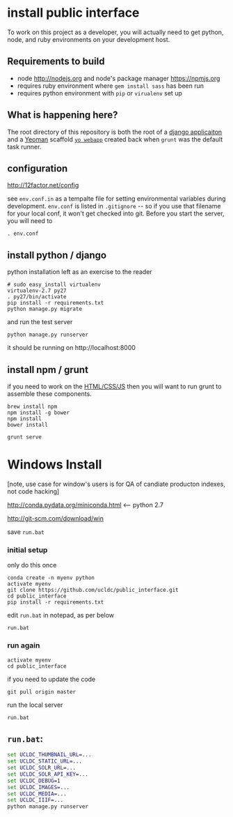 # install public interface

To work on this project as a developer, you will actually need to
get python, node, and ruby environments on your development host.

## Requirements to build

 * node http://nodejs.org and node's package manager https://npmjs.org
 * requires ruby environment where `gem install sass` has been run
 * requires python environment with `pip` or `virualenv` set up

## What is happening here?

The root directory of this repository is both the root of a [django applicaiton](https://www.djangoproject.com) and a [Yeoman](http://yeoman.io) scaffold [`yo webapp`](https://github.com/yeoman/generator-webapp#readme) created back when `grunt` was the default task runner.

## configuration 

http://12factor.net/config

see `env.conf.in` as a tempalte file for setting environmental variables during development.  `env.conf` is listed in `.gitignore` -- so if you use that filename for your local conf, it won't get checked into git.  Before you start the server, you will need to
```
. env.conf
```

## install python / django

python installation left as an exercise to the reader

```
# sudo easy_install virtualenv
virtualenv-2.7 py27
. py27/bin/activate
pip install -r requirements.txt
python manage.py migrate
```

and run the test server

```
python manage.py runserver
```

it should be running on http://localhost:8000

## install npm / grunt

if you need to work on the [HTML/CSS/JS](https://github.com/ucldc/public_interface/blob/master/app/ReadMe.md) then you will want to run grunt to assemble these components.

```
brew install npm
npm install -g bower
npm install
bower install
```

```
grunt serve
```

# Windows Install

[note, use case for window's users is for QA of candiate producton indexes, not code hacking]

http://conda.pydata.org/miniconda.html  <-- python 2.7

http://git-scm.com/download/win

save `run.bat`

### initial setup
only do this once
```dos
conda create -n myenv python
activate myenv
git clone https://github.com/ucldc/public_interface.git
cd public_interface
pip install -r requirements.txt
```
edit `run.bat` in notepad, as per below
```
run.bat
```

### run again

```dos
activate myenv
cd public_interface
```
if you need to update the code


```
git pull origin master
```
run the local server
```
run.bat
```

## `run.bat`:
```bat
set UCLDC_THUMBNAIL_URL=...
set UCLDC_STATIC_URL=...
set UCLDC_SOLR_URL=...
set UCLDC_SOLR_API_KEY=...
set UCLDC_DEBUG=1
set UCLDC_IMAGES=...
set UCLDC_MEDIA=...
set UCLDC_IIIF=...
python manage.py runserver
```
